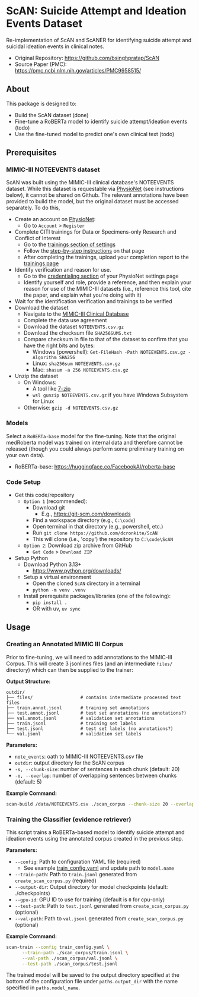 # ScAN: Suicide Attempt and Ideation Events Dataset

Re-implementation of ScAN and ScANER for identifying suicide attempt and suicidal ideation events in clinical notes.

* Original Repository: https://github.com/bsinghpratap/ScAN 
* Source Paper (PMC): https://pmc.ncbi.nlm.nih.gov/articles/PMC9958515/ 


## About

This package is designed to:
* Build the ScAN dataset (done)
* Fine-tune a RoBERTa model to identify suicide attempt/ideation events (todo)
* Use the fine-tuned model to predict one's own clinical text (todo)


## Prerequisites

### MIMIC-III NOTEEVENTS dataset

ScAN was built using the MIMIC-III clinical database's NOTEEVENTS dataset. While this dataset is requestable via [PhysioNet](https://physionet.org/content/mimiciii/1.4/) (see instructions below), it cannot be shared on Github. The relevant annotations have been provided to build the model, but the original dataset must be accessed separately. To do this,

* Create an account on [PhysioNet](https://physionet.org/):
  * Go to `Account` > `Register`
* Complete CITI trainings for Data or Specimens-only Research and Conflict of Interest
  * Go to the [trainings section of settings](https://physionet.org/settings/training/)
  * Follow the [step-by-step instructions](https://physionet.org/about/citi-course/) on that page
  * After completing the trainings, upload your completion report to the [trainings page](https://physionet.org/settings/training/)
* Identify verification and reason for use.
  * Go to the [credentialing section](https://physionet.org/settings/credentialing/) of your PhysioNet settings page
  * Identify yourself and role, provide a reference, and then explain your reason for use of the MIMIC-III datasets (i.e., reference this tool, cite the paper, and explain what you're doing with it)
* Wait for the identification verification and trainings to be verified
* Download the dataset
  * Navigate to the [MIMIC-III Clinical Database](https://physionet.org/content/mimiciii/1.4/)
  * Complete the data use agreement
  * Download the dataset `NOTEEVENTS.csv.gz`
  * Download the checksum file `SHA256SUMS.txt`
  * Compare checksum in file to that of the dataset to confirm that you have the right bits and bytes:
    * Windows (powershell): `Get-FileHash -Path NOTEEVENTS.csv.gz -Algorithm SHA256`
    * Linux: `sha256sum NOTEEVENTS.csv.gz`
    * Mac: `shasum -a 256 NOTEEVENTS.csv.gz`
* Unzip the dataset
  * On Windows:
    * A tool like [7-zip](https://www.7-zip.org/download.html)
    * `wsl gunzip NOTEEVENTS.csv.gz` if you have Windows Subsystem for Linux
  * Otherwise: `gzip -d NOTEEVENTS.csv.gz`

### Models

Select a `RoBERTa-base` model for the fine-tuning. Note that the original medRoberta model was trained on internal data and therefore cannot be released (though you could always perform some preliminary training on your own data).

* RoBERTa-base: https://huggingface.co/FacebookAI/roberta-base


### Code Setup

* Get this code/repository
  * `Option 1` (recommended):
    * Download git
      * E.g., https://git-scm.com/downloads
    * Find a workspace directory (e.g., `C:\code`)
    * Open terminal in that directory (e.g., powershell, etc.) 
    * Run `git clone https://github.com/dcronkite/ScAN`
    * This will clone (i.e., 'copy') the repository to `C:\code\ScAN`
  * `Option 2`: Download zip archive from GitHub 
    * `Get Code` > `Download ZIP`
* Setup Python
  * Download Python 3.13+
    * https://www.python.org/downloads/
  * Setup a virtual environment
    * Open the cloned `ScAN` directory in a terminal 
    * `python -m venv .venv`
  * Install prerequisite packages/libraries (one of the following):
    * `pip install .`
    * OR with uv, `uv sync`

## Usage

### Creating an Annotated MIMIC III Corpus

Prior to fine-tuning, we will need to add annotations to the MIMIC-III Corpus. This will create 3 jsonlines files (and an intermediate `files/` directory) which can then be supplied to the trainer:

**Output Structure:**
```
outdir/
├── files/                  # contains intermediate processed text files
├── train.annot.jsonl       # training set annotations
├── test.annot.jsonl        # test set annotations (no annotations?)
├── val.annot.jsonl         # validation set annotations
├── train.jsonl             # training set labels
├── test.jsonl              # test set labels (no annotations?)
└── val.jsonl               # validation set labels
```

**Parameters:**
- `note_events`: oath to MIMIC-III NOTEEVENTS.csv file
- `outdir`: output directory for the ScAN corpus
- `-s, --chunk-size`: number of sentences in each chunk (default: 20)
- `-o, --overlap`: number of overlapping sentences between chunks (default: 5)

**Example Command:**
```bash
scan-build /data/NOTEEVENTS.csv ./scan_corpus --chunk-size 20 --overlap 5
```

### Training the Classifier (evidence retriever)

This script trains a RoBERTa-based model to identify suicide attempt and ideation events using the annotated corpus created in the previous step.

**Parameters:**
- `--config`: Path to configuration YAML file (required)
  - See example [train_config.yaml](examples/train_config.yaml) and update path to `model.name`
- `--train-path`: Path to `train.jsonl` generated from `create_scan_corpus.py` (required)
- `--output-dir`: Output directory for model checkpoints (default: ./checkpoints)
- `--gpu-id`: GPU ID to use for training (default is `0` for cpu-only)
- `--test-path`: Path to `test.jsonl` generated from `create_scan_corpus.py` (optional)
- `--val-path`: Path to `val.jsonl` generated from `create_scan_corpus.py` (optional)

**Example Command:**
```bash
scan-train --config train_config.yaml \
      --train-path ./scan_corpus/train.jsonl \
      --val-path ./scan_corpus/val.jsonl \
      --test-path ./scan_corpus/test.jsonl
```
The trained model will be saved to the output directory specified at the bottom of the configuration file under `paths.output_dir` with the name specified in `paths.model_name`.
